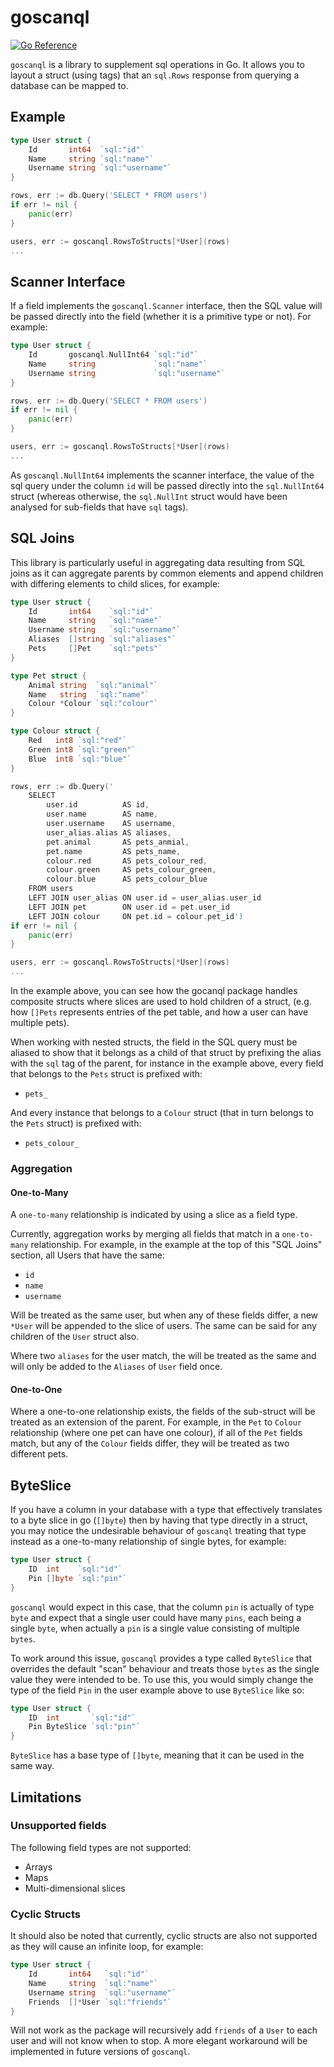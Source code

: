 # goscanql

[![Go Reference](https://pkg.go.dev/badge/github.com/rustedturnip/goscanql.svg)](https://pkg.go.dev/github.com/rustedturnip/goscanql)

`goscanql` is a library to supplement sql operations in Go. It allows you to layout a struct (using tags) that an 
`sql.Rows` response from querying a database can be mapped to.



## Example

```go
type User struct {
	Id       int64  `sql:"id"`
	Name     string `sql:"name"`
	Username string `sql:"username"`
}

rows, err := db.Query('SELECT * FROM users')
if err != nil {
	panic(err)
}

users, err := goscanql.RowsToStructs[*User](rows)
...
```



## Scanner Interface

If a field implements the `goscanql.Scanner` interface, then the SQL value will be passed directly into the field
(whether it is a primitive type or not). For example:

```go
type User struct {
	Id       goscanql.NullInt64 `sql:"id"`
	Name     string             `sql:"name"`
	Username string             `sql:"username"`
}

rows, err := db.Query('SELECT * FROM users')
if err != nil {
	panic(err)
}

users, err := goscanql.RowsToStructs[*User](rows)
...
```

As `goscanql.NullInt64` implements the scanner interface, the value of the sql query under the column `id` will be
passed directly into the `sql.NullInt64` struct (whereas otherwise, the `sql.NullInt` struct would have been analysed
for sub-fields that have `sql` tags).



## SQL Joins

This library is particularly useful in aggregating data resulting from SQL joins as it can aggregate parents by 
common elements and append children with differing elements to child slices, for example:

```go
type User struct {
	Id       int64    `sql:"id"`
	Name     string   `sql:"name"`
	Username string   `sql:"username"`
	Aliases  []string `sql:"aliases"`
	Pets     []Pet    `sql:"pets"`
}

type Pet struct {
	Animal string  `sql:"animal"`
	Name   string  `sql:"name"`
	Colour *Colour `sql:"colour"`
}

type Colour struct {
	Red   int8 `sql:"red"`
	Green int8 `sql:"green"`
	Blue  int8 `sql:"blue"`
}

rows, err := db.Query('
    SELECT
        user.id          AS id, 
		user.name        AS name,
		user.username    AS username,
		user_alias.alias AS aliases,
		pet.animal       AS pets_anmial,
		pet.name         AS pets_name,
		colour.red       AS pets_colour_red,
		colour.green     AS pets_colour_green,
		colour.blue      AS pets_colour_blue
    FROM users
    LEFT JOIN user_alias ON user.id = user_alias.user_id
    LEFT JOIN pet        ON user.id = pet.user_id
    LEFT JOIN colour     ON pet.id = colour.pet_id')
if err != nil {
	panic(err)
}

users, err := goscanql.RowsToStructs[*User](rows)
...
```

In the example above, you can see how the gocanql package handles composite structs where slices are used to hold 
children of a struct, (e.g. how `[]Pets` represents entries of the pet table, and how a user can have multiple pets).

When working with nested structs, the field in the SQL query must be aliased to show that it belongs as a child of 
that struct by prefixing the alias with the `sql` tag of the parent, for instance in the example above, every 
field that belongs to the `Pets` struct is prefixed with:

- `pets_`

And every instance that belongs to a `Colour` struct (that in turn belongs to the `Pets` struct) is prefixed with:

- `pets_colour_`


### Aggregation

#### One-to-Many

A `one-to-many` relationship is indicated by using a slice as a field type. 

Currently, aggregation works by merging all fields that match in a `one-to-many` relationship. For example, in the 
example at the top of this "SQL Joins" section, all Users that have the same:

- `id`
- `name`
- `username`

Will be treated as the same user, but when any of these fields differ, a new `*User` will be appended to the slice 
of users. The same can be said for any children of the `User` struct also.

Where two `aliases` for the user match, the will be treated as the same and will only be added to the `Aliases` 
of `User` field once.

#### One-to-One

Where a one-to-one relationship exists, the fields of the sub-struct will be treated as an extension of the parent. 
For example, in the `Pet` to `Colour` relationship (where one pet can have one colour), if all of the `Pet` fields 
match, but any of the `Colour` fields differ, they will be treated as two different pets.



## ByteSlice

If you have a column in your database with a type that effectively translates to a byte slice in go (`[]byte`) then
by having that type directly in a struct, you may notice the undesirable behaviour of `goscanql` treating that type
instead as a one-to-many relationship of single bytes, for example:

```go
type User struct {
	ID  int    `sql:"id"`
	Pin []byte `sql:"pin"`
}
```

`goscanql` would expect in this case, that the column `pin` is actually of type `byte` and expect that a single user
could have many `pins`, each being a single `byte`, when actually a `pin` is a single value consisting of multiple
`bytes`.

To work around this issue, `goscanql` provides a type called `ByteSlice` that overrides the default "scan" behaviour
and treats those `bytes` as the single value they were intended to be. To use this, you would simply change the type
of the field `Pin` in the user example above to use `ByteSlice` like so:

```go
type User struct {
	ID  int       `sql:"id"`
	Pin ByteSlice `sql:"pin"`
}
```

`ByteSlice` has a base type of `[]byte`, meaning that it can be used in the same way.



## Limitations

### Unsupported fields

The following field types are not supported:
- Arrays
- Maps
- Multi-dimensional slices

### Cyclic Structs

It should also be noted that currently, cyclic structs are also not supported as they will cause an infinite loop, 
for example:

```go
type User struct {
	Id       int64   `sql:"id"`
	Name     string  `sql:"name"`
	Username string  `sql:"username"`
	Friends  []*User `sql:"friends"`
}
```

Will not work as the package will recursively add `friends` of a `User` to each user and will not know when to stop. 
A more elegant workaround will be implemented in future versions of `goscanql`.

